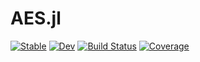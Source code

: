 # AES.jl

[![Stable](https://img.shields.io/badge/docs-stable-blue.svg)](https://NegaScout.github.io/AES.jl/stable/)
[![Dev](https://img.shields.io/badge/docs-dev-blue.svg)](https://NegaScout.github.io/AES.jl/dev/)
[![Build Status](https://github.com/NegaScout/AES.jl/actions/workflows/CI.yml/badge.svg?branch=main)](https://github.com/NegaScout/AES.jl/actions/workflows/CI.yml?query=branch%3Amain)
[![Coverage](https://codecov.io/gh/NegaScout/AES.jl/branch/main/graph/badge.svg)](https://codecov.io/gh/NegaScout/AES.jl)
